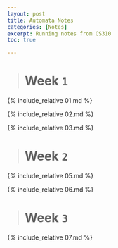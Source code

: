 ```yaml
---
layout: post
title: Automata Notes
categories: [Notes]
excerpt: Running notes from CS310
toc: true

---
```


<script type="text/javascript" async src="https://cdnjs.cloudflare.com/ajax/libs/mathjax/2.7.5/latest.js?config=TeX-MML-AM_CHTML" async></script>

> # Week `1`

{% include_relative 01.md %}

{% include_relative 02.md %}

{% include_relative 03.md %}

> # Week `2`

{% include_relative 05.md %}

{% include_relative 06.md %}

> # Week `3`

{% include_relative 07.md %}

